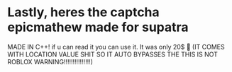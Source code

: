 # Lastly, heres the captcha epicmathew made for supatra 
MADE IN C++! if u can read it you can use it. It was only 20$ 🥺  (IT COMES WITH LOCATION VALUE SHIT SO IT AUTO BYPASSES THE THIS IS NOT ROBLOX WARNING!!!!!!!!!!!!!!!)
